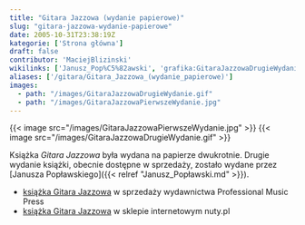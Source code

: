 ```yaml
---
title: "Gitara Jazzowa (wydanie papierowe)"
slug: "gitara-jazzowa-wydanie-papierowe"
date: 2005-10-31T23:38:19Z
kategorie: ['Strona główna']
draft: false
contributor: 'MaciejBlizinski'
wikilinks: ['Janusz_Pop%C5%82awski', 'grafika:GitaraJazzowaDrugieWydanie.gif', 'grafika:GitaraJazzowaPierwszeWydanie.jpg']
aliases: ['/gitara/Gitara_Jazzowa_(wydanie_papierowe)']
images:
  - path: "/images/GitaraJazzowaDrugieWydanie.gif"
  - path: "/images/GitaraJazzowaPierwszeWydanie.jpg"
---
```

{{< image src="/images/GitaraJazzowaPierwszeWydanie.jpg" >}}
{{< image src="/images/GitaraJazzowaDrugieWydanie.gif" >}}

Książka *Gitara Jazzowa* była wydana na papierze dwukrotnie. Drugie
wydanie książki, obecnie dostępne w sprzedaży, zostało wydane przez
[Janusza Popławskiego]({{< relref "Janusz_Popławski.md" >}}).

  - [książka Gitara
    Jazzowa](http://www.poplawski.com.pl/pmp/nutyipodr/podrgit.htm) w
    sprzedaży wydawnictwa Professional Music Press
  - [książka Gitara
    Jazzowa](http://nuty.pl/autorzy/autor-blizinski_marek.htm) w sklepie
    internetowym nuty.pl

